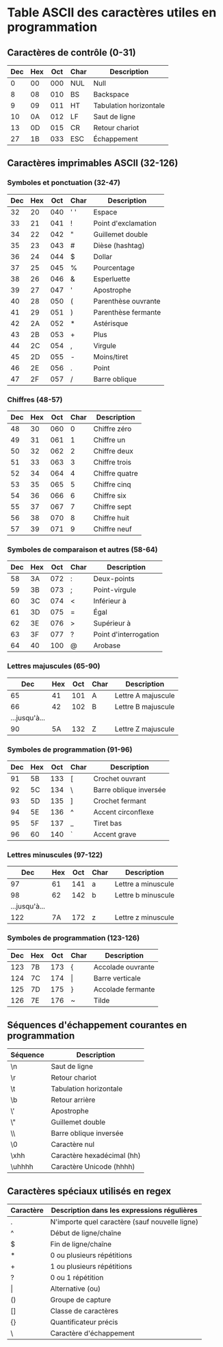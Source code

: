 # Table ASCII des caractères utiles en programmation

## Caractères de contrôle (0-31)

| Dec | Hex | Oct | Char | Description                  |
|-----|-----|-----|------|------------------------------|
| 0   | 00  | 000 | NUL  | Null                         |
| 8   | 08  | 010 | BS   | Backspace                    |
| 9   | 09  | 011 | HT   | Tabulation horizontale       |
| 10  | 0A  | 012 | LF   | Saut de ligne                |
| 13  | 0D  | 015 | CR   | Retour chariot               |
| 27  | 1B  | 033 | ESC  | Échappement                  |

## Caractères imprimables ASCII (32-126)

### Symboles et ponctuation (32-47)

| Dec | Hex | Oct | Char | Description                  |
|-----|-----|-----|------|------------------------------|
| 32  | 20  | 040 | ' '  | Espace                       |
| 33  | 21  | 041 | !    | Point d'exclamation          |
| 34  | 22  | 042 | "    | Guillemet double             |
| 35  | 23  | 043 | #    | Dièse (hashtag)              |
| 36  | 24  | 044 | $    | Dollar                       |
| 37  | 25  | 045 | %    | Pourcentage                  |
| 38  | 26  | 046 | &    | Esperluette                  |
| 39  | 27  | 047 | '    | Apostrophe                   |
| 40  | 28  | 050 | (    | Parenthèse ouvrante          |
| 41  | 29  | 051 | )    | Parenthèse fermante          |
| 42  | 2A  | 052 | *    | Astérisque                   |
| 43  | 2B  | 053 | +    | Plus                         |
| 44  | 2C  | 054 | ,    | Virgule                      |
| 45  | 2D  | 055 | -    | Moins/tiret                  |
| 46  | 2E  | 056 | .    | Point                        |
| 47  | 2F  | 057 | /    | Barre oblique                |

### Chiffres (48-57)

| Dec | Hex | Oct | Char | Description                  |
|-----|-----|-----|------|------------------------------|
| 48  | 30  | 060 | 0    | Chiffre zéro                 |
| 49  | 31  | 061 | 1    | Chiffre un                   |
| 50  | 32  | 062 | 2    | Chiffre deux                 |
| 51  | 33  | 063 | 3    | Chiffre trois                |
| 52  | 34  | 064 | 4    | Chiffre quatre               |
| 53  | 35  | 065 | 5    | Chiffre cinq                 |
| 54  | 36  | 066 | 6    | Chiffre six                  |
| 55  | 37  | 067 | 7    | Chiffre sept                 |
| 56  | 38  | 070 | 8    | Chiffre huit                 |
| 57  | 39  | 071 | 9    | Chiffre neuf                 |

### Symboles de comparaison et autres (58-64)

| Dec | Hex | Oct | Char | Description                  |
|-----|-----|-----|------|------------------------------|
| 58  | 3A  | 072 | :    | Deux-points                  |
| 59  | 3B  | 073 | ;    | Point-virgule                |
| 60  | 3C  | 074 | <    | Inférieur à                  |
| 61  | 3D  | 075 | =    | Égal                         |
| 62  | 3E  | 076 | >    | Supérieur à                  |
| 63  | 3F  | 077 | ?    | Point d'interrogation        |
| 64  | 40  | 100 | @    | Arobase                      |

### Lettres majuscules (65-90)

| Dec | Hex | Oct | Char | Description                  |
|-----|-----|-----|------|------------------------------|
| 65  | 41  | 101 | A    | Lettre A majuscule           |
| 66  | 42  | 102 | B    | Lettre B majuscule           |
| ...jusqu'à... |
| 90  | 5A  | 132 | Z    | Lettre Z majuscule           |

### Symboles de programmation (91-96)

| Dec | Hex | Oct | Char | Description                  |
|-----|-----|-----|------|------------------------------|
| 91  | 5B  | 133 | [    | Crochet ouvrant              |
| 92  | 5C  | 134 | \    | Barre oblique inversée       |
| 93  | 5D  | 135 | ]    | Crochet fermant              |
| 94  | 5E  | 136 | ^    | Accent circonflexe           |
| 95  | 5F  | 137 | _    | Tiret bas                    |
| 96  | 60  | 140 | `    | Accent grave                 |

### Lettres minuscules (97-122)

| Dec | Hex | Oct | Char | Description                  |
|-----|-----|-----|------|------------------------------|
| 97  | 61  | 141 | a    | Lettre a minuscule           |
| 98  | 62  | 142 | b    | Lettre b minuscule           |
| ...jusqu'à... |
| 122 | 7A  | 172 | z    | Lettre z minuscule           |

### Symboles de programmation (123-126)

| Dec | Hex | Oct | Char | Description                  |
|-----|-----|-----|------|------------------------------|
| 123 | 7B  | 173 | {    | Accolade ouvrante            |
| 124 | 7C  | 174 | \|   | Barre verticale              |
| 125 | 7D  | 175 | }    | Accolade fermante            |
| 126 | 7E  | 176 | ~    | Tilde                        |

## Séquences d'échappement courantes en programmation

| Séquence | Description                     |
|----------|---------------------------------|
| \\n      | Saut de ligne                   |
| \\r      | Retour chariot                  |
| \\t      | Tabulation horizontale          |
| \\b      | Retour arrière                  |
| \\'      | Apostrophe                      |
| \\"      | Guillemet double                |
| \\\\     | Barre oblique inversée          |
| \\0      | Caractère nul                   |
| \\xhh    | Caractère hexadécimal (hh)      |
| \\uhhhh  | Caractère Unicode (hhhh)        |

## Caractères spéciaux utilisés en regex

| Caractère | Description dans les expressions régulières      |
|-----------|--------------------------------------------------|
| .         | N'importe quel caractère (sauf nouvelle ligne)   |
| ^         | Début de ligne/chaîne                            |
| $         | Fin de ligne/chaîne                              |
| *         | 0 ou plusieurs répétitions                       |
| +         | 1 ou plusieurs répétitions                       |
| ?         | 0 ou 1 répétition                                |
| \|        | Alternative (ou)                                 |
| ()        | Groupe de capture                                |
| []        | Classe de caractères                             |
| {}        | Quantificateur précis                            |
| \\        | Caractère d'échappement                          |